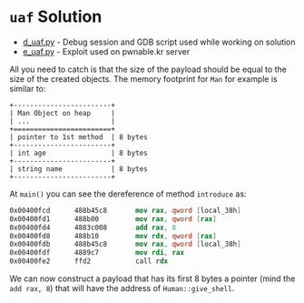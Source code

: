# `uaf` Solution

- [d_uaf.py](d_uaf.py) - Debug session and GDB script used while working on solution
- [e_uaf.py](e_uaf.py) - Exploit used on pwnable.kr server

All you need to catch is that the size of the payload should be equal to the size of the created objects. The memory footprint for `Man` for example is similar to:

    +------------------------+
    | Man Object on heap     |
    | ...                    |
    +========================+
    | pointer to 1st method  | 8 bytes
    +------------------------+
    | int age                | 8 bytes
    +------------------------+
    | string name            | 8 bytes
    +------------------------+

At `main()` you can see the dereference of method `introduce` as:

```nasm
0x00400fcd      488b45c8       mov rax, qword [local_38h]
0x00400fd1      488b00         mov rax, qword [rax]
0x00400fd4      4883c008       add rax, 8
0x00400fd8      488b10         mov rdx, qword [rax]
0x00400fdb      488b45c8       mov rax, qword [local_38h]
0x00400fdf      4889c7         mov rdi, rax
0x00400fe2      ffd2           call rdx
```

We can now construct a payload that has its first 8 bytes a pointer (mind the `add rax, 8`) that will have the address of `Human::give_shell`.